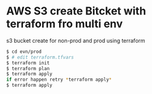 # AWS S3 create Bitcket with terraform fro multi env

s3 bucket create for non-prod and prod using terraform

```bash
$ cd evn/prod
$ # edit terraform.tfvars
$ terraform init
$ terraform plan
$ terraform apply 
if error happen retry *terraform apply*
$ terraform apply
```
